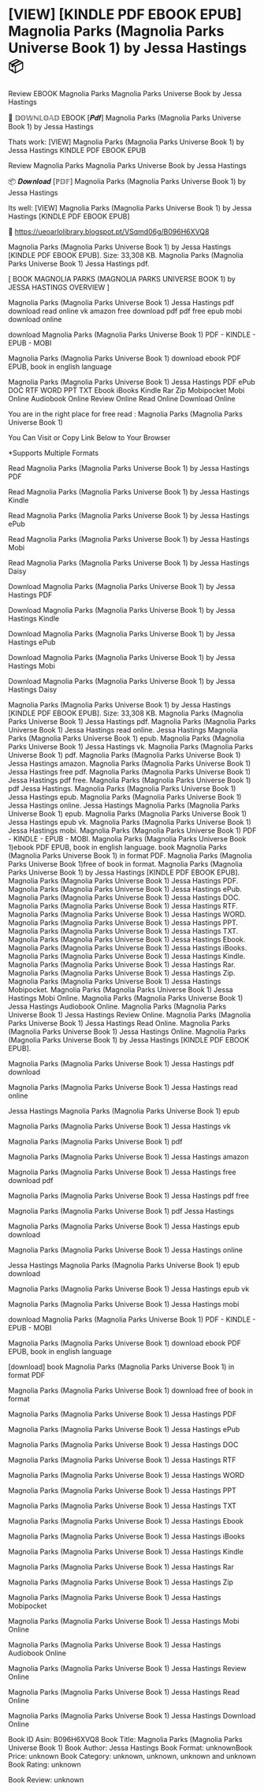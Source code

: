 # [VIEW] [KINDLE PDF EBOOK EPUB] Magnolia Parks (Magnolia Parks Universe Book 1) by  Jessa Hastings 📦
Review EBOOK Magnolia Parks Magnolia Parks Universe Book by Jessa Hastings

📂 𝔻𝕆𝕎ℕ𝕃𝕆𝔸𝔻 EBOOK [𝑷𝒅𝒇] Magnolia Parks (Magnolia Parks Universe Book 1) by Jessa Hastings

Thats work: [VIEW] Magnolia Parks (Magnolia Parks Universe Book 1) by Jessa Hastings KINDLE PDF EBOOK EPUB


Review Magnolia Parks Magnolia Parks Universe Book by Jessa Hastings

📦 𝑫𝒐𝒘𝒏𝒍𝒐𝒂𝒅 [ℙ𝔻𝔽] Magnolia Parks (Magnolia Parks Universe Book 1) by Jessa Hastings

Its well: [VIEW] Magnolia Parks (Magnolia Parks Universe Book 1) by Jessa Hastings [KINDLE PDF EBOOK EPUB]



📌 https://ueoarlolibrary.blogspot.pt/VSqmd06g/B096H6XVQ8



Magnolia Parks (Magnolia Parks Universe Book 1) by Jessa Hastings [KINDLE PDF EBOOK EPUB]. Size: 33,308 KB. Magnolia Parks (Magnolia Parks Universe Book 1) Jessa Hastings pdf.

[ BOOK MAGNOLIA PARKS (MAGNOLIA PARKS UNIVERSE BOOK 1) by JESSA HASTINGS OVERVIEW ]

Magnolia Parks (Magnolia Parks Universe Book 1) Jessa Hastings pdf download read online vk amazon free download pdf pdf free epub mobi download online

download Magnolia Parks (Magnolia Parks Universe Book 1) PDF - KINDLE - EPUB - MOBI

Magnolia Parks (Magnolia Parks Universe Book 1) download ebook PDF EPUB, book in english language

Magnolia Parks (Magnolia Parks Universe Book 1) Jessa Hastings PDF ePub DOC RTF WORD PPT TXT Ebook iBooks Kindle Rar Zip Mobipocket Mobi Online Audiobook Online Review Online Read Online Download Online

You are in the right place for free read : Magnolia Parks (Magnolia Parks Universe Book 1)

You Can Visit or Copy Link Below to Your Browser

*Supports Multiple Formats

Read Magnolia Parks (Magnolia Parks Universe Book 1) by Jessa Hastings PDF

Read Magnolia Parks (Magnolia Parks Universe Book 1) by Jessa Hastings Kindle

Read Magnolia Parks (Magnolia Parks Universe Book 1) by Jessa Hastings ePub

Read Magnolia Parks (Magnolia Parks Universe Book 1) by Jessa Hastings Mobi

Read Magnolia Parks (Magnolia Parks Universe Book 1) by Jessa Hastings Daisy

Download Magnolia Parks (Magnolia Parks Universe Book 1) by Jessa Hastings PDF

Download Magnolia Parks (Magnolia Parks Universe Book 1) by Jessa Hastings Kindle

Download Magnolia Parks (Magnolia Parks Universe Book 1) by Jessa Hastings ePub

Download Magnolia Parks (Magnolia Parks Universe Book 1) by Jessa Hastings Mobi

Download Magnolia Parks (Magnolia Parks Universe Book 1) by Jessa Hastings Daisy

Magnolia Parks (Magnolia Parks Universe Book 1) by Jessa Hastings [KINDLE PDF EBOOK EPUB]. Size: 33,308 KB. Magnolia Parks (Magnolia Parks Universe Book 1) Jessa Hastings pdf. Magnolia Parks (Magnolia Parks Universe Book 1) Jessa Hastings read online. Jessa Hastings Magnolia Parks (Magnolia Parks Universe Book 1) epub. Magnolia Parks (Magnolia Parks Universe Book 1) Jessa Hastings vk. Magnolia Parks (Magnolia Parks Universe Book 1) pdf. Magnolia Parks (Magnolia Parks Universe Book 1) Jessa Hastings amazon. Magnolia Parks (Magnolia Parks Universe Book 1) Jessa Hastings free pdf. Magnolia Parks (Magnolia Parks Universe Book 1) Jessa Hastings pdf free. Magnolia Parks (Magnolia Parks Universe Book 1) pdf Jessa Hastings. Magnolia Parks (Magnolia Parks Universe Book 1) Jessa Hastings epub. Magnolia Parks (Magnolia Parks Universe Book 1) Jessa Hastings online. Jessa Hastings Magnolia Parks (Magnolia Parks Universe Book 1) epub. Magnolia Parks (Magnolia Parks Universe Book 1) Jessa Hastings epub vk. Magnolia Parks (Magnolia Parks Universe Book 1) Jessa Hastings mobi. Magnolia Parks (Magnolia Parks Universe Book 1) PDF - KINDLE - EPUB - MOBI. Magnolia Parks (Magnolia Parks Universe Book 1)ebook PDF EPUB, book in english language. book Magnolia Parks (Magnolia Parks Universe Book 1) in format PDF. Magnolia Parks (Magnolia Parks Universe Book 1)free of book in format. Magnolia Parks (Magnolia Parks Universe Book 1) by Jessa Hastings [KINDLE PDF EBOOK EPUB]. Magnolia Parks (Magnolia Parks Universe Book 1) Jessa Hastings PDF. Magnolia Parks (Magnolia Parks Universe Book 1) Jessa Hastings ePub. Magnolia Parks (Magnolia Parks Universe Book 1) Jessa Hastings DOC. Magnolia Parks (Magnolia Parks Universe Book 1) Jessa Hastings RTF. Magnolia Parks (Magnolia Parks Universe Book 1) Jessa Hastings WORD. Magnolia Parks (Magnolia Parks Universe Book 1) Jessa Hastings PPT. Magnolia Parks (Magnolia Parks Universe Book 1) Jessa Hastings TXT. Magnolia Parks (Magnolia Parks Universe Book 1) Jessa Hastings Ebook. Magnolia Parks (Magnolia Parks Universe Book 1) Jessa Hastings iBooks. Magnolia Parks (Magnolia Parks Universe Book 1) Jessa Hastings Kindle. Magnolia Parks (Magnolia Parks Universe Book 1) Jessa Hastings Rar. Magnolia Parks (Magnolia Parks Universe Book 1) Jessa Hastings Zip. Magnolia Parks (Magnolia Parks Universe Book 1) Jessa Hastings Mobipocket. Magnolia Parks (Magnolia Parks Universe Book 1) Jessa Hastings Mobi Online. Magnolia Parks (Magnolia Parks Universe Book 1) Jessa Hastings Audiobook Online. Magnolia Parks (Magnolia Parks Universe Book 1) Jessa Hastings Review Online. Magnolia Parks (Magnolia Parks Universe Book 1) Jessa Hastings Read Online. Magnolia Parks (Magnolia Parks Universe Book 1) Jessa Hastings Online. Magnolia Parks (Magnolia Parks Universe Book 1) by Jessa Hastings [KINDLE PDF EBOOK EPUB].

Magnolia Parks (Magnolia Parks Universe Book 1) Jessa Hastings pdf download

Magnolia Parks (Magnolia Parks Universe Book 1) Jessa Hastings read online

Jessa Hastings Magnolia Parks (Magnolia Parks Universe Book 1) epub

Magnolia Parks (Magnolia Parks Universe Book 1) Jessa Hastings vk

Magnolia Parks (Magnolia Parks Universe Book 1) pdf

Magnolia Parks (Magnolia Parks Universe Book 1) Jessa Hastings amazon

Magnolia Parks (Magnolia Parks Universe Book 1) Jessa Hastings free download pdf

Magnolia Parks (Magnolia Parks Universe Book 1) Jessa Hastings pdf free

Magnolia Parks (Magnolia Parks Universe Book 1) pdf Jessa Hastings

Magnolia Parks (Magnolia Parks Universe Book 1) Jessa Hastings epub download

Magnolia Parks (Magnolia Parks Universe Book 1) Jessa Hastings online

Jessa Hastings Magnolia Parks (Magnolia Parks Universe Book 1) epub download

Magnolia Parks (Magnolia Parks Universe Book 1) Jessa Hastings epub vk

Magnolia Parks (Magnolia Parks Universe Book 1) Jessa Hastings mobi

download Magnolia Parks (Magnolia Parks Universe Book 1) PDF - KINDLE - EPUB - MOBI

Magnolia Parks (Magnolia Parks Universe Book 1) download ebook PDF EPUB, book in english language

[download] book Magnolia Parks (Magnolia Parks Universe Book 1) in format PDF

Magnolia Parks (Magnolia Parks Universe Book 1) download free of book in format

Magnolia Parks (Magnolia Parks Universe Book 1) Jessa Hastings PDF

Magnolia Parks (Magnolia Parks Universe Book 1) Jessa Hastings ePub

Magnolia Parks (Magnolia Parks Universe Book 1) Jessa Hastings DOC

Magnolia Parks (Magnolia Parks Universe Book 1) Jessa Hastings RTF

Magnolia Parks (Magnolia Parks Universe Book 1) Jessa Hastings WORD

Magnolia Parks (Magnolia Parks Universe Book 1) Jessa Hastings PPT

Magnolia Parks (Magnolia Parks Universe Book 1) Jessa Hastings TXT

Magnolia Parks (Magnolia Parks Universe Book 1) Jessa Hastings Ebook

Magnolia Parks (Magnolia Parks Universe Book 1) Jessa Hastings iBooks

Magnolia Parks (Magnolia Parks Universe Book 1) Jessa Hastings Kindle

Magnolia Parks (Magnolia Parks Universe Book 1) Jessa Hastings Rar

Magnolia Parks (Magnolia Parks Universe Book 1) Jessa Hastings Zip

Magnolia Parks (Magnolia Parks Universe Book 1) Jessa Hastings Mobipocket

Magnolia Parks (Magnolia Parks Universe Book 1) Jessa Hastings Mobi Online

Magnolia Parks (Magnolia Parks Universe Book 1) Jessa Hastings Audiobook Online

Magnolia Parks (Magnolia Parks Universe Book 1) Jessa Hastings Review Online

Magnolia Parks (Magnolia Parks Universe Book 1) Jessa Hastings Read Online

Magnolia Parks (Magnolia Parks Universe Book 1) Jessa Hastings Download Online

Book ID Asin: B096H6XVQ8
Book Title: Magnolia Parks (Magnolia Parks Universe Book 1)
Book Author: Jessa Hastings
Book Format: unknownBook Price: unknown
Book Category: unknown, unknown, unknown and unknown
Book Rating: unknown

Book Review: unknown
